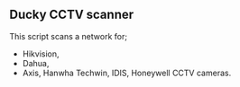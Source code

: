 ## Ducky CCTV scanner
This script scans a network for;
- Hikvision, 
- Dahua, 
- Axis, Hanwha Techwin, IDIS, Honeywell CCTV cameras.
